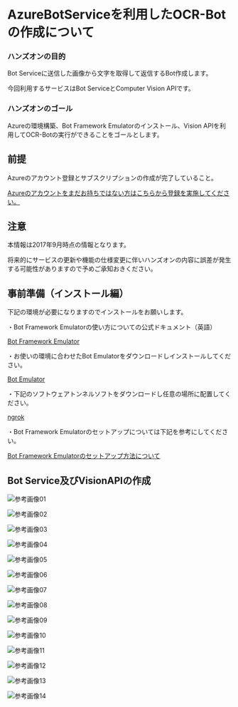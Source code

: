 # AzureBotServiceを利用したOCR-Botの作成について
### ハンズオンの目的
Bot Serviceに送信した画像から文字を取得して返信するBot作成します。

今回利用するサービスはBot ServiceとComputer Vision APIです。

### ハンズオンのゴール
Azureの環境構築、Bot Framework Emulatorのインストール、Vision APIを利用してOCR-Botの実行ができることをゴールとします。

## 前提
Azureのアカウント登録とサブスクリプションの作成が完了していること。

[Azureのアカウントをまだお持ちではない方はこちらから登録を実施してください。](https://github.com/Azure-Moku2-Study/Azure-moku2-textbook)

## 注意
本情報は2017年9月時点の情報となります。

将来的にサービスの更新や機能の仕様変更に伴いハンズオンの内容に誤差が発生する可能性がありますので予めご承知おきください。

## 事前準備（インストール編）

下記の環境が必要になりますのでインストールをお願いします。

・Bot Framework Emulatorの使い方についての公式ドキュメント（英語）

[Bot Framework Emulator](https://docs.microsoft.com/en-us/bot-framework/debug-bots-emulator)

・お使いの環境に合わせたBot Emulatorをダウンロードしインストールしてください。

[Bot Emulator](https://github.com/Microsoft/BotFramework-Emulator/releases/tag/v3.5.31)

・下記のソフトウェアトンネルソフトをダウンロードし任意の場所に配置してください。

[ngrok](https://ngrok.com/)

・Bot Framework Emulatorのセットアップについては下記を参考にしてください。

[Bot Framework Emulatorのセットアップ方法について](http://qiita.com/kingkinoko/items/eb83f8ca00c516eac29e)

## Bot Service及びVisionAPIの作成



![参考画像01](https://github.com/Azure-Moku2-Study/Azure-moku2-textbook/blob/master/OCR-Bot/image/001.png)

![参考画像02](https://github.com/Azure-Moku2-Study/Azure-moku2-textbook/blob/master/OCR-Bot/image/002.png)

![参考画像03](https://github.com/Azure-Moku2-Study/Azure-moku2-textbook/blob/master/OCR-Bot/image/003.png)

![参考画像04](https://github.com/Azure-Moku2-Study/Azure-moku2-textbook/blob/master/OCR-Bot/image/004.png)

![参考画像05](https://github.com/Azure-Moku2-Study/Azure-moku2-textbook/blob/master/OCR-Bot/image/005.png)

![参考画像06](https://github.com/Azure-Moku2-Study/Azure-moku2-textbook/blob/master/OCR-Bot/image/006.png)

![参考画像07](https://github.com/Azure-Moku2-Study/Azure-moku2-textbook/blob/master/OCR-Bot/image/007.png)

![参考画像08](https://github.com/Azure-Moku2-Study/Azure-moku2-textbook/blob/master/OCR-Bot/image/008.png)

![参考画像09](https://github.com/Azure-Moku2-Study/Azure-moku2-textbook/blob/master/OCR-Bot/image/009.png)

![参考画像10](https://github.com/Azure-Moku2-Study/Azure-moku2-textbook/blob/master/OCR-Bot/image/010.png)

![参考画像11](https://github.com/Azure-Moku2-Study/Azure-moku2-textbook/blob/master/OCR-Bot/image/011.png)

![参考画像12](https://github.com/Azure-Moku2-Study/Azure-moku2-textbook/blob/master/OCR-Bot/image/012.png)

![参考画像13](https://github.com/Azure-Moku2-Study/Azure-moku2-textbook/blob/master/OCR-Bot/image/013.png)

![参考画像14](https://github.com/Azure-Moku2-Study/Azure-moku2-textbook/blob/master/OCR-Bot/image/014.png)

